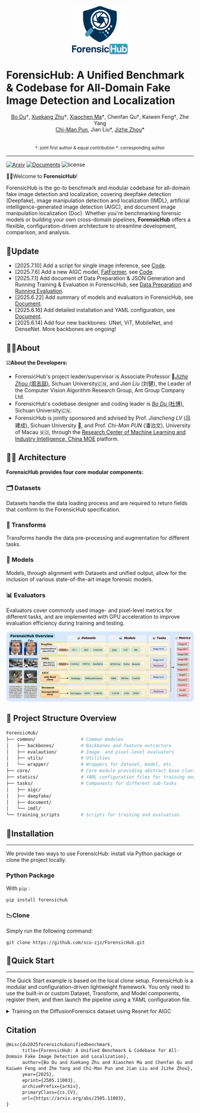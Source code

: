 <p align="center" width="100%">
<img src="images/logo.jpg" alt="OSQ" style="width: 28%; min-width: 150px; display: block; margin: auto;">
</p>

# ForensicHub: A Unified Benchmark & Codebase for All-Domain Fake Image Detection and Localization

<div align="center">

[Bo Du](https://github.com/dddb11)†,    [Xuekang Zhu](https://github.com/Inkyl)†, [Xiaochen Ma](https://ma.xiaochen.world/)†,    Chenfan Qu†, Kaiwen Feng†, Zhe Yang  
[Chi-Man Pun](https://cmpun.github.io/),    Jian Liu*, [Jizhe Zhou](https://knightzjz.github.io/)*   

<div align="center"><span style="font-size: smaller;">
<br>†: joint first author & equal contribution
*: corresponding author</br>  
</div>  
</div>


******
[![Arxiv](https://img.shields.io/badge/arXiv-2505.11003-b31b1b.svg?logo=arxiv)](https://arxiv.org/abs/2505.11003)
[![Documents](https://img.shields.io/badge/Documents-Click_here-brightgreen?logo=read-the-docs)](https://scu-zjz.github.io/ForensicHub-doc/)
![license](https://img.shields.io/github/license/scu-zjz/ForensicHub?logo=license)
<!----
[![Ask Me Anything!](https://img.shields.io/badge/Official%20-Yes-1abc9c.svg)](https://GitHub.com/scu-zjz/) 
---->
🙋‍♂️Welcome to **ForensicHub**!   

ForensicHub is the go-to benchmark and modular codebase for all-domain fake image detection and localization,
covering deepfake detection (Deepfake), image manipulation detection and localization (IMDL), artificial
intelligence-generated image detection (AIGC), and document image manipulation localization (Doc). Whether you're
benchmarking forensic models or building your own cross-domain pipelines, **ForensicHub** offers a flexible, configuration-driven
architecture to streamline development, comparison, and analysis.

## 🚤Update
- [2025.7.10] Add a script for single image inference, see [Code](https://github.com/scu-zjz/ForensicHub/blob/master/ForensicHub/training_scripts/inference.py).
- [2025.7.6] Add a new AIGC model, [FatFormer](https://arxiv.org/abs/2312.16649), see [Code](https://github.com/scu-zjz/ForensicHub/tree/master/ForensicHub/tasks/aigc/models/fatformer).
- [2025.7.1] Add document of Data Preparation & JSON Generation and Running Training & Evaluation in ForensicHub, see [Data Preparation](https://scu-zjz.github.io/ForensicHub-doc/guide/quickstart/3_data_preparation.html) and [Running Evaluation](https://scu-zjz.github.io/ForensicHub-doc/guide/quickstart/4_Running_Evaluation.html).
- [2025.6.22] Add summary of models and evaluators in ForensicHub, see [Document](https://scu-zjz.github.io/ForensicHub-doc/zh/summary/model.html).
- [2025.6.16] Add detailed installation and YAML configuration, see [Document](https://scu-zjz.github.io/ForensicHub-doc/zh/guide/quickstart/0_install.html).
- [2025.6.14] Add four new backbones: UNet, ViT, MobileNet, and DenseNet. More backbones are ongoing!


## 👨‍💻About
☑️**About the Developers:**  
- ForensicHub's project leader/supervisor is Associate Professor 🏀[_Jizhe Zhou_ (周吉喆)](https://knightzjz.github.io/), Sichuan University🇨🇳, and _Jian Liu_ (刘健), the Leader of the Computer Vision Algorithm Research Group, Ant Group Company Ltd.   
- ForensicHub's codebase designer and coding leader is [_Bo Du_ (杜博)](https://github.com/dddb11), Sichuan University🇨🇳.  
- ForensicHub is jointly sponsored and advised by Prof. _Jiancheng LV_ (吕建成), Sichuan University 🐼, and Prof. _Chi-Man PUN_ (潘治文), University of Macau 🇲🇴, through the [Research Center of Machine Learning and Industry Intelligence, China MOE](https://center.dicalab.cn/) platform.  


## 🕵️‍♂️ Architecture   
**ForensicHub provides four core modular components:** 

### 🗂️ Datasets

Datasets handle the data loading process and are required to return fields that conform to the ForensicHub
specification.

### 🔧 Transforms

Transforms handle the data pre-processing and augmentation for different tasks.

### 🧠 Models

Models, through alignment with Datasets and unified output, allow for the inclusion of various
state-of-the-art image forensic models.

### 📊 Evaluators

Evaluators cover commonly used image- and pixel-level metrics for different tasks, and are implemented with GPU
acceleration to improve evaluation efficiency during training and testing.

![](./images/overview.png)

## 📁 Project Structure Overview

```bash
ForensicHub/
├── common/                 # Common modules
│   ├── backbones/          # Backbones and feature extractors
│   ├── evalaution/         # Image- and pixel-level evaluators
│   ├── utils/              # Utilities
│   └── wrapper/            # Wrappers for dataset, model, etc.
├── core/                   # Core module providing abstract base classes
├── statics/                # YAML configuration files for training and testing
├── tasks/                  # Components for different sub-tasks
│   ├── aigc/           
│   ├── deepfake/             
│   ├── document/            
│   └── imdl/     
└── training_scripts        # Scripts for training and evaluation
```

## 📀Installation

---

We provide two ways to use ForensicHub: install via Python package or clone the project locally.

### Python Package

With `pip` :

```
pip install forensichub
```

### 📉Clone

Simply run the following command:

```
git clone https://github.com/scu-zjz/ForensicHub.git
```

## 🎯Quick Start

---

The Quick Start example is based on the local clone setup. ForensicHub is a modular and configuration-driven lightweight
framework. You only need to use the built-in or custom Dataset, Transform, and Model components, register them, and then
launch the pipeline using a YAML configuration file.

<details>
<summary>Training on the DiffusionForensics dataset using Resnet for AIGC</summary>

1. Dataset Preparation

Download the DiffusionForensics dataset from (https://github.com/ZhendongWang6/DIRE).
The experiment only uses the ImageNet portion. Format the data as JSON. ForensicHub does not restrict how the data is
loaded—just make sure the Dataset returns fields as defined in `\core\base_dataset.py`. This means users are free to
implement their own loading logic. In this case, we
use `/tasks/aigc/datasets/label_dataset.py`, which expects a JSON with entries like with label of 0 and 1 representing a
image of real and generated:

```
[
  {
    "path": "/mnt/data3/public_datasets/AIGC/DiffusionForensics/images/train/imagenet/real/n03982430/ILSVRC2012_val_00039791.JPEG",
    "label": 0
  },
  {
    "path": "/mnt/data3/public_datasets/AIGC/DiffusionForensics/images/train/imagenet/real/n03982430/ILSVRC2012_val_00022594.JPEG",
    "label": 0
  },
  ...
]
```

2. Component Preparation

In this example, the **Model** is ResNet50, which is already registered in `/common/backbones/resnet.py`, so no extra
code is needed. **Transform** is also pre-registered and available in `/tasks/aigc/transforms/aigc_transforms.py`,
providing basic
augmentations and ImageNet-standard normalization.

3. YAML Config & Training

ForensicHub supports lightweight configuration via YAML files. In this example, aside from data preparation, no
additional code is required.
Here is a sample training YAML `/statics/aigc/resnet_train.yaml`. The four components-**Model, Dataset, Transform,
Evaluator**-are all initiated
via `init_config`：

```shell
# DDP
gpus: "4,5"
flag: train

# Log
log_dir: "./log/aigc_resnet_df_train"

# Task
if_predict_label: true
if_predict_mask: false

# Model
model:
  name: Resnet50
  # Model specific setting
  init_config:
    pretrained: true
    num_classes: 1

# Train dataset
train_dataset:
  name: AIGCLabelDataset
  dataset_name: DiffusionForensics_train
  init_config:
    image_size: 224
    path: /mnt/data1/public_datasets/AIGC/DiffusionForensics/images/train.json
#  Test dataset (one or many)
test_dataset:
  - name: AIGCLabelDataset
    dataset_name: DiffusionForensics_val
    init_config:
      image_size: 224
      path: /mnt/data1/public_datasets/AIGC/DiffusionForensics/images/val.json

# Transform
transform:
  name: AIGCTransform

# Evaluators
evaluator:
  - name: ImageF1
    init_config:
      threshold: 0.5

# Training related
batch_size: 768
test_batch_size: 128
epochs: 20
accum_iter: 1
record_epoch: 0  # Save the best only after record epoch.

# Test related
no_model_eval: false
test_period: 1

# Logging & TensorBoard
log_per_epoch_count: 20

# DDP & AMP settings
find_unused_parameters: false
use_amp: true

# Optimizer parameters
weight_decay: 0.05
lr: 1e-4
blr: 0.001
min_lr: 1e-5
warmup_epochs: 1

# Device and training control
device: "cuda"
seed: 42
resume: ""
start_epoch: 0
num_workers: 8
pin_mem: true

# Distributed training parameters
world_size: 1
local_rank: -1
dist_on_itp: false
dist_url: "env://"
```

After creating the YAML file, you can launch training using `statics/run.sh` after updating file paths. You can also
use `statics/batch_run.sh` for batch experiments, which internally invokes multiple `run.sh` scripts. Testing works
similarly and only requires configuring the same four components.



</details>





## Citation

```
@misc{du2025forensichubunifiedbenchmark,
      title={ForensicHub: A Unified Benchmark & Codebase for All-Domain Fake Image Detection and Localization}, 
      author={Bo Du and Xuekang Zhu and Xiaochen Ma and Chenfan Qu and Kaiwen Feng and Zhe Yang and Chi-Man Pun and Jian Liu and Jizhe Zhou},
      year={2025},
      eprint={2505.11003},
      archivePrefix={arXiv},
      primaryClass={cs.CV},
      url={https://arxiv.org/abs/2505.11003}, 
}
```

